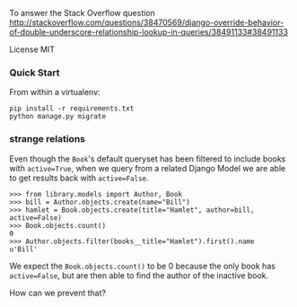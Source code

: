 To answer the Stack Overflow question http://stackoverflow.com/questions/38470569/django-override-behavior-of-double-underscore-relationship-lookup-in-queries/38491133#38491133


License MIT

### Quick Start
From within a virtualenv:

```console
pip install -r requirements.txt
python manage.py migrate
```

### strange relations
Even though the `Book`'s default queryset has been filtered to include books with `active=True`, when we query from a related Django Model we are able to get results back with `active=False`.

```pycon
>>> from library.models import Author, Book
>>> bill = Author.objects.create(name="Bill")
>>> hamlet = Book.objects.create(title="Hamlet", author=bill, active=False)
>>> Book.objects.count()
0
>>> Author.objects.filter(books__title="Hamlet").first().name
u'Bill'
```

We expect the `Book.objects.count()` to be 0 because the only book has `active=False`, but are then able to find the author of the inactive book.

How can we prevent that?
